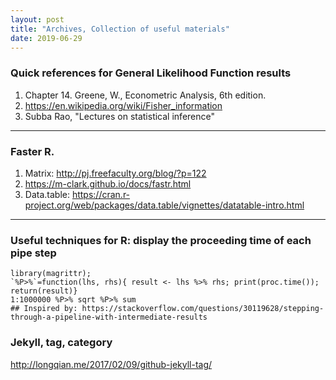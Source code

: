 ```yaml
---
layout: post
title: "Archives, Collection of useful materials"
date: 2019-06-29
---
```


### Quick references for General Likelihood Function results
1. Chapter 14. Greene, W., Econometric Analysis, 6th edition.
2. https://en.wikipedia.org/wiki/Fisher_information
3. Subba Rao,  "Lectures on statistical inference" 
--------

### Faster R.
1. Matrix: http://pj.freefaculty.org/blog/?p=122
2. https://m-clark.github.io/docs/fastr.html
3. Data.table: https://cran.r-project.org/web/packages/data.table/vignettes/datatable-intro.html

----------------

### Useful techniques for R: display the proceeding time of each pipe step
```
library(magrittr);
`%P>%`=function(lhs, rhs){ result <- lhs %>% rhs; print(proc.time()); return(result)}
1:1000000 %P>% sqrt %P>% sum
## Inspired by: https://stackoverflow.com/questions/30119628/stepping-through-a-pipeline-with-intermediate-results
```

### Jekyll, tag, category
http://longqian.me/2017/02/09/github-jekyll-tag/
